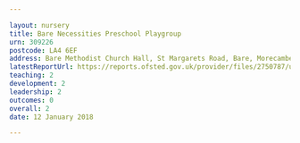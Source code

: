 ```yaml
---

layout: nursery
title: Bare Necessities Preschool Playgroup
urn: 309226
postcode: LA4 6EF
address: Bare Methodist Church Hall, St Margarets Road, Bare, Morecambe, Lancashire, LA4 6EF
latestReportUrl: https://reports.ofsted.gov.uk/provider/files/2750787/urn/309226.pdf
teaching: 2
development: 2
leadership: 2
outcomes: 0
overall: 2
date: 12 January 2018

---
```

